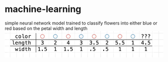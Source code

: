 # machine-learning
simple neural network model trained to classify flowers into either blue or red based on the petal width and length 
![alt text](https://github.com/DanNduati/machine-learning/blob/master/iris_dataset.png)
